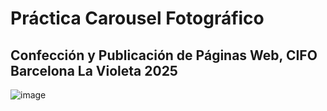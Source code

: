 # Práctica Carousel Fotográfico
## Confección y Publicación de Páginas Web, CIFO Barcelona La Violeta 2025
![image](https://github.com/user-attachments/assets/923f76b4-d9b5-46b4-b2ac-04a83ef85ea1)
